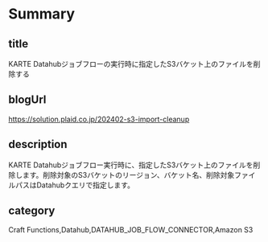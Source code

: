 # Summary

## title

KARTE Datahubジョブフローの実行時に指定したS3バケット上のファイルを削除する

## blogUrl

https://solution.plaid.co.jp/202402-s3-import-cleanup

## description

KARTE Datahubジョブフロー実行時に、指定したS3バケット上のファイルを削除します。削除対象のS3バケットのリージョン、バケット名、削除対象ファイルパスはDatahubクエリで指定します。

## category

Craft Functions,Datahub,DATAHUB_JOB_FLOW_CONNECTOR,Amazon S3
